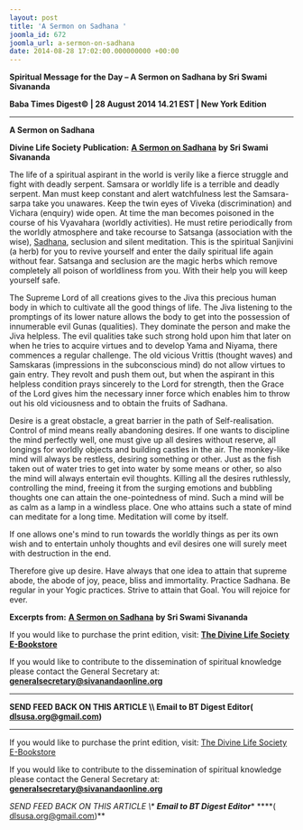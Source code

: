 ```yaml
---
layout: post
title: 'A Sermon on Sadhana '
joomla_id: 672
joomla_url: a-sermon-on-sadhana
date: 2014-08-28 17:02:00.000000000 +00:00
---
```

  

















































**Spiritual Message for the Day – A Sermon on Sadhana by Sri Swami Sivananda**

**Baba Times Digest© | 28 August 2014 14.21 EST | New York Edition**

* * *  


**A Sermon on Sadhana**

**Divine Life Society Publication:** [**A Sermon on Sadhana**](http://dlshq.org/discourse/jun97.htm) **by Sri Swami Sivananda**

The life of a spiritual aspirant in the world is verily like a fierce struggle and fight with deadly serpent. Samsara or worldly life is a terrible and deadly serpent. Man must keep constant and alert watchfulness lest the Samsara-sarpa take you unawares. Keep the twin eyes of Viveka (discrimination) and Vichara (enquiry) wide open. At time the man becomes poisoned in the course of his Vyavahara (worldly activities). He must retire periodically from the worldly atmosphere and take recourse to Satsanga (association with the wise), [Sadhana](http://dlshq.org/teachings/sadhana.htm), seclusion and silent meditation. This is the spiritual Sanjivini (a herb) for you to revive yourself and enter the daily spiritual life again without fear. Satsanga and seclusion are the magic herbs which remove completely all poison of worldliness from you. With their help you will keep yourself safe.

The Supreme Lord of all creations gives to the Jiva this precious human body in which to cultivate all the good things of life. The Jiva listening to the promptings of its lower nature allows the body to get into the possession of innumerable evil Gunas (qualities). They dominate the person and make the Jiva helpless. The evil qualities take such strong hold upon him that later on when he tries to acquire virtues and to develop Yama and Niyama, there commences a regular challenge. The old vicious Vrittis (thought waves) and Samskaras (impressions in the subconscious mind) do not allow virtues to gain entry. They revolt and push them out, but when the aspirant in this helpless condition prays sincerely to the Lord for strength, then the Grace of the Lord gives him the necessary inner force which enables him to throw out his old viciousness and to obtain the fruits of Sadhana.

Desire is a great obstacle, a great barrier in the path of Self-realisation. Control of mind means really abandoning desires. If one wants to discipline the mind perfectly well, one must give up all desires without reserve, all longings for worldly objects and building castles in the air. The monkey-like mind will always be restless, desiring something or other. Just as the fish taken out of water tries to get into water by some means or other, so also the mind will always entertain evil thoughts. Killing all the desires ruthlessly, controlling the mind, freeing it from the surging emotions and bubbling thoughts one can attain the one-pointedness of mind. Such a mind will be as calm as a lamp in a windless place. One who attains such a state of mind can meditate for a long time. Meditation will come by itself.

If one allows one's mind to run towards the worldly things as per its own wish and to entertain unholy thoughts and evil desires one will surely meet with destruction in the end.

Therefore give up desire. Have always that one idea to attain that supreme abode, the abode of joy, peace, bliss and immortality. Practice Sadhana. Be regular in your Yogic practices. Strive to attain that Goal. You will rejoice for ever.



**Excerpts from:** [**A Sermon on Sadhana**](http://dlshq.org/discourse/jun97.htm) **by Sri Swami Sivananda**

If you would like to purchase the print edition, visit: **[The Divine Life Society E-Bookstore](http://www.dlshq.org/download/download.htm)**

If you would like to contribute to the dissemination of spiritual knowledge please contact the General Secretary at: [](mailto:%20%3Cscript%20type=%27text/javascript%27%3E%20%3C%21--%20var%20prefix%20=%20%27ma%27%20+%20%27il%27%20+%20%27to%27;%20var%20path%20=%20%27hr%27%20+%20%27ef%27%20+%20%27=%27;%20var%20addy57016%20=%20%27generalsecretary%27%20+%20%27@%27;%20addy57016%20=%20addy57016%20+%20%27sivanandaonline%27%20+%20%27.%27%20+%20%27org%27;%20document.write%28%27%3Ca%20%27%20+%20path%20+%20%27%5C%27%27%20+%20prefix%20+%20%27:%27%20+%20addy57016%20+%20%27%5C%27%3E%27%29;%20document.write%28addy57016%29;%20document.write%28%27%3C%5C/a%3E%27%29;%20//--%3E%5Cn%20%3C/script%3E%3Cscript%20type=%27text/javascript%27%3E%20%3C%21--%20document.write%28%27%3Cspan%20style=%5C%27display:%20none;%5C%27%3E%27%29;%20//--%3E%20%3C/script%3EThis%20email%20address%20is%20being%20protected%20from%20spambots.%20You%20need%20JavaScript%20enabled%20to%20view%20it.%20%3Cscript%20type=%27text/javascript%27%3E%20%3C%21--%20document.write%28%27%3C/%27%29;%20document.write%28%27span%3E%27%29;%20//--%3E%20%3C/script%3E?subject=Contribution%20to%20Dissemination%20of%20Spiritual%20Knowledge) **generalsecretary@sivanandaonline.org**

****

**SEND FEED BACK ON THIS ARTICLE \\\ Email to BT Digest Editor[](mailto:%20%3Cscript%20type=%27text/javascript%27%3E%20%3C%21--%20var%20prefix%20=%20%27ma%27%20+%20%27il%27%20+%20%27to%27;%20var%20path%20=%20%27hr%27%20+%20%27ef%27%20+%20%27=%27;%20var%20addy72654%20=%20%27dlsusa.org%27%20+%20%27@%27;%20addy72654%20=%20addy72654%20+%20%27gmail%27%20+%20%27.%27%20+%20%27com%27;%20document.write%28%27%3Ca%20%27%20+%20path%20+%20%27%5C%27%27%20+%20prefix%20+%20%27:%27%20+%20addy72654%20+%20%27%5C%27%3E%27%29;%20document.write%28addy72654%29;%20document.write%28%27%3C%5C/a%3E%27%29;%20//--%3E%5Cn%20%3C/script%3E%3Cscript%20type=%27text/javascript%27%3E%20%3C%21--%20document.write%28%27%3Cspan%20style=%5C%27display:%20none;%5C%27%3E%27%29;%20//--%3E%20%3C/script%3EThis%20email%20address%20is%20being%20protected%20from%20spambots.%20You%20need%20JavaScript%20enabled%20to%20view%20it.%20%3Cscript%20type=%27text/javascript%27%3E%20%3C%21--%20document.write%28%27%3C/%27%29;%20document.write%28%27span%3E%27%29;%20//--%3E%20%3C/script%3E?subject=DLS%20Posts)( [dlsusa.org@gmail.com](mailto:dlsusa.org@gmail.com))**



* * *



  

If you would like to purchase the print edition, visit: [The Divine Life Society E-Bookstore](http://www.dlshq.org/download/download.htm)

If you would like to contribute to the dissemination of spiritual knowledge please contact the General Secretary at: **[generalsecretary@sivanandaonline.org](mailto:generalsecretary@sivanandaonline.org)**

**SEND FEED BACK ON THIS ARTICLE \\\**  **Email to BT Digest Editor**** [](mailto:%20%3Cscript%20type=%27text/javascript%27%3E%20%3C%21--%20var%20prefix%20=%20%27ma%27%20+%20%27il%27%20+%20%27to%27;%20var%20path%20=%20%27hr%27%20+%20%27ef%27%20+%20%27=%27;%20var%20addy72654%20=%20%27dlsusa.org%27%20+%20%27@%27;%20addy72654%20=%20addy72654%20+%20%27gmail%27%20+%20%27.%27%20+%20%27com%27;%20document.write%28%27%3Ca%20%27%20+%20path%20+%20%27%5C%27%27%20+%20prefix%20+%20%27:%27%20+%20addy72654%20+%20%27%5C%27%3E%27%29;%20document.write%28addy72654%29;%20document.write%28%27%3C%5C/a%3E%27%29;%20//--%3E%5Cn%20%3C/script%3E%3Cscript%20type=%27text/javascript%27%3E%20%3C%21--%20document.write%28%27%3Cspan%20style=%5C%27display:%20none;%5C%27%3E%27%29;%20//--%3E%20%3C/script%3EThis%20email%20address%20is%20being%20protected%20from%20spambots.%20You%20need%20JavaScript%20enabled%20to%20view%20it.%20%3Cscript%20type=%27text/javascript%27%3E%20%3C%21--%20document.write%28%27%3C/%27%29;%20document.write%28%27span%3E%27%29;%20//--%3E%20%3C/script%3E?subject=DLS%20Posts)****( [dlsusa.org@gmail.com](mailto:dlsusa.org@gmail.com))**  
